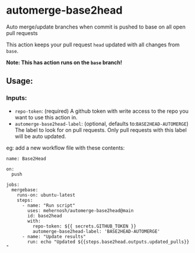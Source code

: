 # automerge-base2head

Auto merge/update branches when commit is pushed to base on all open pull requests

This action keeps your pull request `head` updated with all changes from `base`.

**Note: This has action runs on the `base` branch!**

## Usage:

### Inputs:
- `repo-token`: (required) A github token with write access to the repo you want to use this action in.
- `automerge-base2head-label`: (optional, defaults to:`BASE2HEAD-AUTOMERGE`) The label to look for on pull requests. Only pull requests with this label will be auto updated.

eg: add a new workflow file with these contents:
```
name: Base2Head 

on:
  push

jobs:
  mergebase:
    runs-on: ubuntu-latest
    steps:
      - name: "Run script"
        uses: mehernosh/automerge-base2head@main
        id: base2head
        with:
          repo-token: ${{ secrets.GITHUB_TOKEN }}
          automerge-base2head-label: 'BASE2HEAD-AUTOMERGE'
      - name: "Update results"
        run: echo "Updated ${{steps.base2head.outputs.updated_pulls}} "
```
